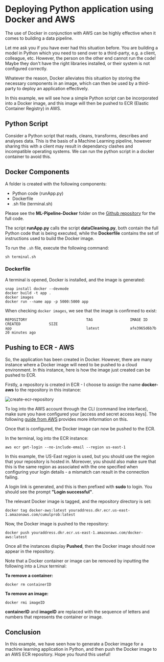 # Deploying Python application using Docker and AWS

The use of Docker in conjunction with AWS can be highly effective when it comes to building a data pipeline.

Let me ask you if you have ever had this situation before. You are building a model in Python which you need to send over to a third-party, e.g. a client, colleague, etc. However, the person on the other end cannot run the code! Maybe they don't have the right libraries installed, or their system is not configured correctly.

Whatever the reason, Docker alleviates this situation by storing the necessary components in an image, which can then be used by a third-party to deploy an application effectively.

In this example, we will see how a simple Python script can be incorporated into a Docker image, and this image will then be pushed to ECR (Elastic Container Registry) in AWS.

## Python Script

Consider a Python script that reads, cleans, transforms, describes and analyses data. This is the basis of a Machine Learning pipeline, however sharing this with a client may result in dependancy clashes and incompatible operating systems. We can run the python script in a docker container to avoid this. 

## Docker Components

A folder is created with the following components:

- Python code (runApp.py)
- Dockerfile
- .sh file (terminal.sh)

Please see the **ML-Pipeline-Docker** folder on the [Github repository](https://github.com/ChristinaLast/ML-Pipeline-Docker) for the full code.

The script **runApp.py** calls the script **dataCleaning.py**, both contain the full Python code that is being executed, while the **Dockerfile** contains the set of instructions used to build the Docker image.

To run the `.sh` file, execute the following command:

```sh terminal.sh```

### Dockerfile

A terminal is opened, Docker is installed, and the image is generated:

```
snap install docker --devmode
docker build -t app .
docker images
docker run --name app -p 5000:5000 app
```

When checking ```docker images```, we see that the image is confirmed to exist:

```
REPOSITORY                           TAG                 IMAGE ID            CREATED             SIZE
app                                  latest              afe3965d6b7b        20 minutes ago 
```

## Pushing to ECR - AWS

So, the application has been created in Docker. However, there are many instance where a Docker image will need to be pushed to a cloud environment. In this instance, here is how the image just created can be pushed to ECR.

Firstly, a repository is created in ECR - I choose to assign the name **docker-aws** to the repository in this instance:

![create-ecr-repository](create-ecr-repository.png)

To log into the AWS account through the CLI (command line interface), make sure you have configured your [access and secret access keys]. The following [guide from AWS](https://docs.aws.amazon.com/general/latest/gr/aws-sec-cred-types.html) provides more information on this.

Once that is configured, the Docker image can now be pushed to the ECR.

In the terminal, log into the ECR instance:

```aws ecr get-login --no-include-email --region us-east-1```

In this example, the US-East region is used, but you should use the region that your repository is hosted in. Moreover, you should also make sure that this is the same region as associated with the one specified when configuring your login details - a mismatch can result in the connection failing.

A login link is generated, and this is then prefixed with **sudo** to login. You should see the prompt **"Login successful"**.

The relevant Docker image is tagged, and the repository directory is set:

```docker tag docker-aws:latest youraddress.dkr.ecr.us-east-1.amazonaws.com/cumulprob:latest```

Now, the Docker image is pushed to the repository:

```docker push youraddress.dkr.ecr.us-east-1.amazonaws.com/docker-aws:latest```

Once all the instances display **Pushed**, then the Docker image should now appear in the repository.

Note that a Docker container or image can be removed by inputting the following into a Linux terminal:

**To remove a container:**

```docker rm containerID```

**To remove an image:**

```docker rmi imageID```

**containerID** and **imageID** are replaced with the sequence of letters and numbers that represents the container or image.

## Conclusion

In this example, we have seen how to generate a Docker image for a machine learning application in Python, and then push the Docker image to an AWS ECR repository. Hope you found this useful!
